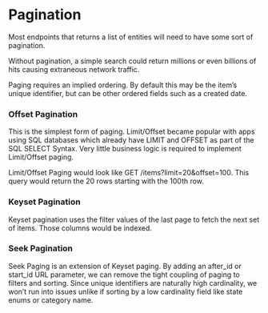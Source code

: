 # Pagination
Most endpoints that returns a list of entities will need to have some sort of pagination.

Without pagination, a simple search could return millions or even billions of hits causing extraneous network traffic.

Paging requires an implied ordering. By default this may be the item’s unique identifier, but can be other ordered fields such as a created date.

### Offset Pagination
This is the simplest form of paging. Limit/Offset became popular with apps using SQL databases which already have LIMIT and OFFSET as part of the SQL SELECT Syntax. Very little business logic is required to implement Limit/Offset paging.

Limit/Offset Paging would look like GET /items?limit=20&offset=100. This query would return the 20 rows starting with the 100th row.

### Keyset Pagination
Keyset pagination uses the filter values of the last page to fetch the next set of items. Those columns would be indexed.

### Seek Pagination
Seek Paging is an extension of Keyset paging. By adding an after_id or start_id URL parameter, we can remove the tight coupling of paging to filters and sorting. Since unique identifiers are naturally high cardinality, we won’t run into issues unlike if sorting by a low cardinality field like state enums or category name.


